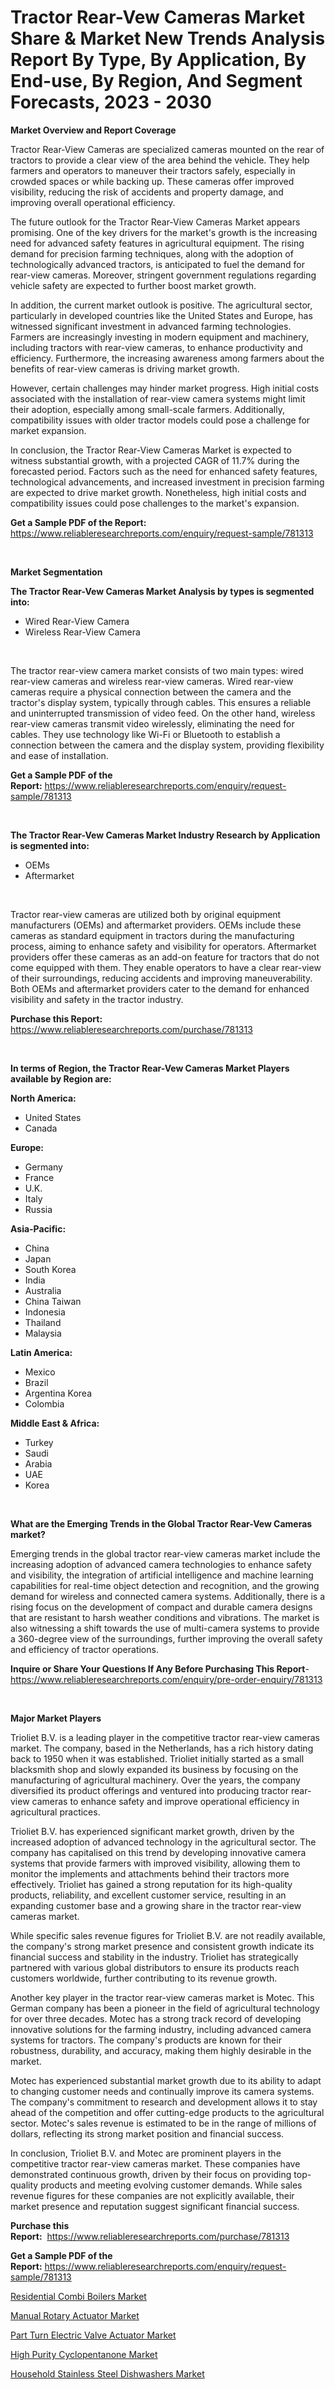 <p><h1>Tractor Rear-Vew Cameras Market Share & Market New Trends Analysis Report By Type, By Application, By End-use, By Region, And Segment Forecasts, 2023 - 2030</h1></p><p><strong>Market Overview and Report Coverage</strong></p>
<p><p>Tractor Rear-View Cameras are specialized cameras mounted on the rear of tractors to provide a clear view of the area behind the vehicle. They help farmers and operators to maneuver their tractors safely, especially in crowded spaces or while backing up. These cameras offer improved visibility, reducing the risk of accidents and property damage, and improving overall operational efficiency.</p><p>The future outlook for the Tractor Rear-View Cameras Market appears promising. One of the key drivers for the market's growth is the increasing need for advanced safety features in agricultural equipment. The rising demand for precision farming techniques, along with the adoption of technologically advanced tractors, is anticipated to fuel the demand for rear-view cameras. Moreover, stringent government regulations regarding vehicle safety are expected to further boost market growth.</p><p>In addition, the current market outlook is positive. The agricultural sector, particularly in developed countries like the United States and Europe, has witnessed significant investment in advanced farming technologies. Farmers are increasingly investing in modern equipment and machinery, including tractors with rear-view cameras, to enhance productivity and efficiency. Furthermore, the increasing awareness among farmers about the benefits of rear-view cameras is driving market growth.</p><p>However, certain challenges may hinder market progress. High initial costs associated with the installation of rear-view camera systems might limit their adoption, especially among small-scale farmers. Additionally, compatibility issues with older tractor models could pose a challenge for market expansion.</p><p>In conclusion, the Tractor Rear-View Cameras Market is expected to witness substantial growth, with a projected CAGR of 11.7% during the forecasted period. Factors such as the need for enhanced safety features, technological advancements, and increased investment in precision farming are expected to drive market growth. Nonetheless, high initial costs and compatibility issues could pose challenges to the market's expansion.</p></p>
<p><strong>Get a Sample PDF of the Report:</strong> <a href="https://www.reliableresearchreports.com/enquiry/request-sample/781313">https://www.reliableresearchreports.com/enquiry/request-sample/781313</a></p>
<p>&nbsp;</p>
<p><strong>Market Segmentation</strong></p>
<p><strong>The Tractor Rear-Vew Cameras Market Analysis by types is segmented into:</strong></p>
<p><ul><li>Wired Rear-View Camera</li><li>Wireless Rear-View Camera</li></ul></p>
<p>&nbsp;</p>
<p><p>The tractor rear-view camera market consists of two main types: wired rear-view cameras and wireless rear-view cameras. Wired rear-view cameras require a physical connection between the camera and the tractor's display system, typically through cables. This ensures a reliable and uninterrupted transmission of video feed. On the other hand, wireless rear-view cameras transmit video wirelessly, eliminating the need for cables. They use technology like Wi-Fi or Bluetooth to establish a connection between the camera and the display system, providing flexibility and ease of installation.</p></p>
<p><strong>Get a Sample PDF of the Report:</strong>&nbsp;<a href="https://www.reliableresearchreports.com/enquiry/request-sample/781313">https://www.reliableresearchreports.com/enquiry/request-sample/781313</a></p>
<p>&nbsp;</p>
<p><strong>The Tractor Rear-Vew Cameras Market Industry Research by Application is segmented into:</strong></p>
<p><ul><li>OEMs</li><li>Aftermarket</li></ul></p>
<p>&nbsp;</p>
<p><p>Tractor rear-view cameras are utilized both by original equipment manufacturers (OEMs) and aftermarket providers. OEMs include these cameras as standard equipment in tractors during the manufacturing process, aiming to enhance safety and visibility for operators. Aftermarket providers offer these cameras as an add-on feature for tractors that do not come equipped with them. They enable operators to have a clear rear-view of their surroundings, reducing accidents and improving maneuverability. Both OEMs and aftermarket providers cater to the demand for enhanced visibility and safety in the tractor industry.</p></p>
<p><strong>Purchase this Report:</strong>&nbsp; <a href="https://www.reliableresearchreports.com/purchase/781313">https://www.reliableresearchreports.com/purchase/781313</a></p>
<p>&nbsp;</p>
<p><strong>In terms of Region, the Tractor Rear-Vew Cameras Market Players available by Region are:</strong></p>
<p>
    <p> <strong> North America: </strong>
        <ul>
            <li>United States</li>
            <li>Canada</li>
        </ul>
        </p> 
    <p> <strong> Europe: </strong>
        <ul>
            <li>Germany</li>
            <li>France</li>
            <li>U.K.</li>
            <li>Italy</li>
            <li>Russia</li>
        </ul>
        </p> 
    <p> <strong> Asia-Pacific: </strong>
        <ul>
            <li>China</li>
            <li>Japan</li>
            <li>South Korea</li>
            <li>India</li>
            <li>Australia</li>
            <li>China Taiwan</li>
            <li>Indonesia</li>
            <li>Thailand</li>
            <li>Malaysia</li>
        </ul>
        </p> 
    <p> <strong> Latin America: </strong>
        <ul>
            <li>Mexico</li>
            <li>Brazil</li>
            <li>Argentina Korea</li>
            <li>Colombia</li>
        </ul>
        </p> 
    <p> <strong> Middle East & Africa: </strong>
        <ul>
            <li>Turkey</li>
            <li>Saudi</li>
            <li>Arabia</li>
            <li>UAE</li>
            <li>Korea</li>
        </ul>
    </p>
    </p>
<p>&nbsp;</p>
<p><strong>What are the Emerging Trends in the Global Tractor Rear-Vew Cameras market?</strong></p>
<p><p>Emerging trends in the global tractor rear-view cameras market include the increasing adoption of advanced camera technologies to enhance safety and visibility, the integration of artificial intelligence and machine learning capabilities for real-time object detection and recognition, and the growing demand for wireless and connected camera systems. Additionally, there is a rising focus on the development of compact and durable camera designs that are resistant to harsh weather conditions and vibrations. The market is also witnessing a shift towards the use of multi-camera systems to provide a 360-degree view of the surroundings, further improving the overall safety and efficiency of tractor operations.</p></p>
<p><strong>Inquire or Share Your Questions If Any Before Purchasing This Report</strong>- <a href="https://www.reliableresearchreports.com/enquiry/pre-order-enquiry/781313">https://www.reliableresearchreports.com/enquiry/pre-order-enquiry/781313</a></p>
<p>&nbsp;</p>
<p><strong>Major Market Players</strong></p>
<p><p>Trioliet B.V. is a leading player in the competitive tractor rear-view cameras market. The company, based in the Netherlands, has a rich history dating back to 1950 when it was established. Trioliet initially started as a small blacksmith shop and slowly expanded its business by focusing on the manufacturing of agricultural machinery. Over the years, the company diversified its product offerings and ventured into producing tractor rear-view cameras to enhance safety and improve operational efficiency in agricultural practices.</p><p>Trioliet B.V. has experienced significant market growth, driven by the increased adoption of advanced technology in the agricultural sector. The company has capitalised on this trend by developing innovative camera systems that provide farmers with improved visibility, allowing them to monitor the implements and attachments behind their tractors more effectively. Trioliet has gained a strong reputation for its high-quality products, reliability, and excellent customer service, resulting in an expanding customer base and a growing share in the tractor rear-view cameras market.</p><p>While specific sales revenue figures for Trioliet B.V. are not readily available, the company's strong market presence and consistent growth indicate its financial success and stability in the industry. Trioliet has strategically partnered with various global distributors to ensure its products reach customers worldwide, further contributing to its revenue growth.</p><p>Another key player in the tractor rear-view cameras market is Motec. This German company has been a pioneer in the field of agricultural technology for over three decades. Motec has a strong track record of developing innovative solutions for the farming industry, including advanced camera systems for tractors. The company's products are known for their robustness, durability, and accuracy, making them highly desirable in the market.</p><p>Motec has experienced substantial market growth due to its ability to adapt to changing customer needs and continually improve its camera systems. The company's commitment to research and development allows it to stay ahead of the competition and offer cutting-edge products to the agricultural sector. Motec's sales revenue is estimated to be in the range of millions of dollars, reflecting its strong market position and financial success.</p><p>In conclusion, Trioliet B.V. and Motec are prominent players in the competitive tractor rear-view cameras market. These companies have demonstrated continuous growth, driven by their focus on providing top-quality products and meeting evolving customer demands. While sales revenue figures for these companies are not explicitly available, their market presence and reputation suggest significant financial success.</p></p>
<p><strong>Purchase this Report:</strong>&nbsp;&nbsp;<a href="https://www.reliableresearchreports.com/purchase/781313">https://www.reliableresearchreports.com/purchase/781313</a></p>
<p></p>
<p><strong>Get a Sample PDF of the Report:</strong>&nbsp;<a href="https://www.reliableresearchreports.com/enquiry/request-sample/781313">https://www.reliableresearchreports.com/enquiry/request-sample/781313</a></p>
<p><p><a href="https://www.linkedin.com/pulse/decoding-residential-combi-boilers-market-deep-dive-latest-trends/">Residential Combi Boilers Market</a></p><p><a href="https://github.com/luckyshygirl/Market-Research-Report-List-1/blob/main/manual-rotary-actuator-market.md">Manual Rotary Actuator Market</a></p><p><a href="https://github.com/vimar16th/Market-Research-Report-List-1/blob/main/part-turn-electric-valve-actuator-market.md">Part Turn Electric Valve Actuator Market</a></p><p><a href="https://medium.com/@lavernacole2023/high-purity-cyclopentanone-market-comprehensive-assessment-by-type-application-and-geography-87e544fb8b1c">High Purity Cyclopentanone Market</a></p><p><a href="https://www.linkedin.com/pulse/decoding-household-stainless-steel-dishwashers-market-deep-dive/">Household Stainless Steel Dishwashers Market</a></p></p>